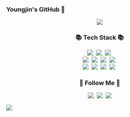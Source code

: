 ### Youngjin's GitHub 👋

<!--
**haochaen73/haochaen73** is a ✨ _special_ ✨ repository because its `README.md` (this file) appears on your GitHub profile.

Here are some ideas to get you started:

- 🔭 I’m currently working on ...
- 🌱 I’m currently learning ...
- 👯 I’m looking to collaborate on ...
- 🤔 I’m looking for help with ...
- 💬 Ask me about ...
- 📫 How to reach me: ...
- 😄 Pronouns: ...
- ⚡ Fun fact: ...
-->
<p align="center">
<img src="https://capsule-render.vercel.app/api?type=soft&color=auto&height=300&section=header&text=YoungJin%20Kim&fontSize=90" />
</p>

<h3 align="center">📚 Tech Stack 📚</h3>
<p align="center">
  <img src="https://img.shields.io/badge/Python-3766AB?style=flat-square&logo=Python&logoColor=white"/></a>&nbsp 
  <img src="https://img.shields.io/badge/C++-00599C?style=flat-square&logo=C++&logoColor=white"/></a>&nbsp
  <img src="https://img.shields.io/badge/Java-007396?style=flat-square&logo=Java&logoColor=white"/></a>&nbsp
  <br>
  <img src="https://img.shields.io/badge/Spring-6DB33F?style=flat-square&logo=Spring&logoColor=white"/></a>&nbsp
  <img src="https://img.shields.io/badge/SpringBoot-6DB33F?style=flat-square&logo=SpringBoot&logoColor=white"/></a>&nbsp 
  <img src="https://img.shields.io/badge/Mysql-E6B91E?style=flat-square&logo=MySql&logoColor=white"/></a>&nbsp
  <img src="https://img.shields.io/badge/jQuery-0769AD?style=flat-square&logo=jQuery&logoColor=white"/></a>&nbsp
  <br>
  <img src="https://img.shields.io/badge/AmazonAWS-232F3E?style=flat-square&logo=AmazonAWS&logoColor=white"/></a>&nbsp
  <img src="https://img.shields.io/badge/AmazonS3-569A31?style=flat-square&logo=AmazonS3&logoColor=white"/></a>&nbsp
  <img src="https://img.shields.io/badge/Postman-FF6C37?style=flat-square&logo=Postman&logoColor=white"/></a>&nbsp
  <img src="https://img.shields.io/badge/DataGrip-000000?style=flat-square&logo=DataGrip&logoColor=white"/></a>&nbsp
  
</p>

<h3 align="center">🌈 Follow Me 🌈</h3>
<p align="center">
  <a href=""><img src="https://img.shields.io/badge/Tech%20Blog-11B48A?style=flat-square&logo=Vimeo&logoColor=white&link=https://velog.io/@hyeinisfree"/></a>&nbsp
  <a href="https://www.instagram.com/0_gun_ee/"><img src="https://img.shields.io/badge/Instagram-E4405F?style=flat-square&logo=Instagram&logoColor=white&link=https://www.instagram.com/hye_inisfree/"/></a>&nbsp
  <a href="kyjjulia07@gmail.com"><img src="https://img.shields.io/badge/Gmail-d14836?style=flat-square&logo=Gmail&logoColor=white&link=kyjjulia07@gmail.com"/></a>
</p>
<a href="https://hits.seeyoufarm.com"><img src="https://hits.seeyoufarm.com/api/count/incr/badge.svg?url=https%3A%2F%2Fgithub.com%2Fhaochaen73%2Fhit-counter&count_bg=%2379C83D&title_bg=%23555555&icon=&icon_color=%23E7E7E7&title=hits&edge_flat=true"/></a>

